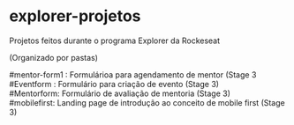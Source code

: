 # explorer-projetos
Projetos feitos durante o programa Explorer da Rockeseat

(Organizado por pastas)

#mentor-form1   : Formulárioa para agendamento de mentor (Stage 3 <br>
#Eventform     : Formulário para criação de evento    (Stage 3) <br>
#Mentorform: Formulário de avaliação de mentoria   (Stage 3) <br>
#mobilefirst: Landing page de introdução ao conceito de mobile first (Stage 3) <br>
